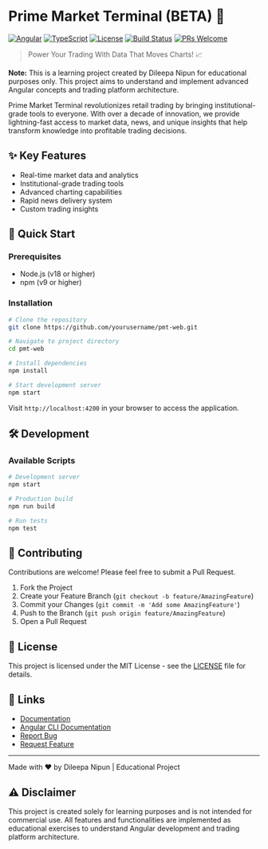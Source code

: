 # Prime Market Terminal (BETA) 🚀

[![Angular](https://img.shields.io/badge/Angular-19.0.0-dd0031?logo=angular)](https://angular.dev)
[![TypeScript](https://img.shields.io/badge/TypeScript-5.4-blue?logo=typescript)](https://www.typescriptlang.org/)
[![License](https://img.shields.io/badge/License-MIT-green.svg)](LICENSE)
[![Build Status](https://img.shields.io/badge/build-passing-brightgreen.svg)]()
[![PRs Welcome](https://img.shields.io/badge/PRs-welcome-brightgreen.svg)]()

> Power Your Trading With Data That Moves Charts! 📈

**Note:** This is a learning project created by Dileepa Nipun for educational purposes only. This project aims to understand and implement advanced Angular concepts and trading platform architecture.

Prime Market Terminal revolutionizes retail trading by bringing institutional-grade tools to everyone. With over a decade of innovation, we provide lightning-fast access to market data, news, and unique insights that help transform knowledge into profitable trading decisions.

## ✨ Key Features

- Real-time market data and analytics
- Institutional-grade trading tools
- Advanced charting capabilities
- Rapid news delivery system
- Custom trading insights

## 🚀 Quick Start

### Prerequisites

- Node.js (v18 or higher)
- npm (v9 or higher)

### Installation

```bash
# Clone the repository
git clone https://github.com/yourusername/pmt-web.git

# Navigate to project directory
cd pmt-web

# Install dependencies
npm install

# Start development server
npm start
```

Visit `http://localhost:4200` in your browser to access the application.

## 🛠️ Development

### Available Scripts

```bash
# Development server
npm start

# Production build
npm run build

# Run tests
npm test
```

## 🤝 Contributing

Contributions are welcome! Please feel free to submit a Pull Request.

1. Fork the Project
2. Create your Feature Branch (`git checkout -b feature/AmazingFeature`)
3. Commit your Changes (`git commit -m 'Add some AmazingFeature'`)
4. Push to the Branch (`git push origin feature/AmazingFeature`)
5. Open a Pull Request

## 📝 License

This project is licensed under the MIT License - see the [LICENSE](LICENSE) file for details.

## 🔗 Links

- [Documentation](https://docs.yourproject.com)
- [Angular CLI Documentation](https://angular.dev/tools/cli)
- [Report Bug](https://github.com/yourusername/pmt-web/issues)
- [Request Feature](https://github.com/yourusername/pmt-web/issues)

---
Made with ❤️ by Dileepa Nipun | Educational Project

## ⚠️ Disclaimer

This project is created solely for learning purposes and is not intended for commercial use. All features and functionalities are implemented as educational exercises to understand Angular development and trading platform architecture.
